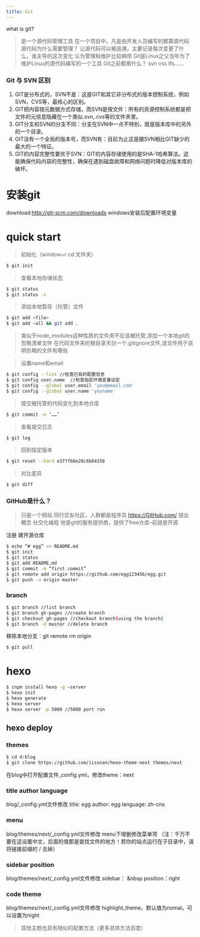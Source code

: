 ```yaml
---
title: Git
---
```


what is git?
> 是一个源代码管理工具
在一个项目中，凡是由开发人员编写的都算源代码
源代码为什么需要管理？
让源代码可以被追溯，主要记录每次变更了什么，谁主导的这次变化
认为管理和维护比较麻烦
Git是Linux之父当年为了维护Linux的源代码编写的一个工具
Git之前都用什么？ svn vss tfs……

### Git 与 SVN 区别
1. GIT是分布式的，SVN不是：这是GIT和其它非分布式的版本控制系统，例如SVN，CVS等，最核心的区别。
2. GIT把内容按元数据方式存储，而SVN是按文件：所有的资源控制系统都是把文件的元信息隐藏在一个类似.svn,.cvs等的文件夹里。
3. GIT分支和SVN的分支不同：分支在SVN中一点不特别，就是版本库中的另外的一个目录。
4. GIT没有一个全局的版本号，而SVN有：目前为止这是跟SVN相比GIT缺少的最大的一个特征。
5. GIT的内容完整性要优于SVN：GIT的内容存储使用的是SHA-1哈希算法。这能确保代码内容的完整性，确保在遇到磁盘故障和网络问题时降低对版本库的破坏。

# 安装git
download:http://git-scm.com/downloads
windows安装后配置环境变量

# quick start
>初始化（window+r cd 文件夹）
```bash
$ git init
```

>查看本地存储状态
```bash
$ git status
$ git status -s
```

>添加本地暂存（托管）文件
```bash
$ git add <file>
$ git add –all && git add .
```

>类似于node_modules这种性质的文件夹不应该被托管,添加一个本地git的忽略清单文件
在代码文件夹的根目录天剑一个.gitignore文件,该文件用于说明负略的文件有哪些

>设置name和email
```bash
$ git config --list //检查已有的配置信息
$ git config user.name  //检查指定环境变量设定
$ git config --global user.email 'you@email.com'  
$ git config --global user.name 'youname'
```

>提交被托管的代码变化到本地仓库
```bash
$ git commit -m ‘……’
```

>查看提交日志
```bash
$ git log
```

>回到指定版本
```bash
$ git reset --hard e377f60e28c8b84158
```

>对比差异
```bash
$ git diff
```

### GitHub是什么？
> 只是一个网站
同行交友社区，人群都是程序员
https://GitHub.com/
提出概念 社交化编程
他是git的服务提供商，提供了free仓库–前提是开源

注册
建开源仓库
```bash
$ echo “# egg” >> README.md
$ git init
$ git status
$ git add README.md
$ git commit -m “first commit”
$ git remote add origin https://github.com/egg123456/egg.git
$ git push -u origin master
```

### branch
```bash
$ git branch //list branch
$ git branch gh-pages //create branch
$ git checkout gh-pages //checkout branch(using the branch)
$ git branch -d master //delete branch
```

移除本地分支：git remote rm origin
```bash
$ git pull
```

# hexo
```bash
$ cnpm install hexo -g –server
$ hexo init
$ hexo generate
$ hexo server 
$ hexo server -p 5000 //5000 port run
```

## hexo deploy

### themes 
```bash
$ cd d:blog
$ git clone https://github.com/iissnan/hexo-theme-next themes/next
```
在blog中打开配置文件_config.yml，修改theme：next

### title author language 
blog/_config.yml文件修改 
title: egg
author: egg
language: zh-cns

### menu 
blog/themes/next/_config.yml文件修改
menu下增删修改菜单项
（注：千万不要在这设置中文，后面的值那是查找文件的地方！若你的站点运行在子目录中，请将链接前缀的 / 去掉）

### sidebar position
blog/themes/next/_config.yml文件修改
sidebar：
    &nbsp position：right

### code theme
blog/themes/next/_config.yml文件修改
highlight_theme，默认值为nomal。可以设置为night

> 其他主题也具有相似的配置方法（更多具体方法百度）



